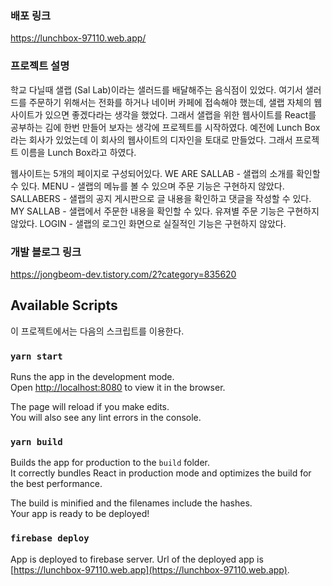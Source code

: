 ### 배포 링크
https://lunchbox-97110.web.app/

### 프로젝트 설명
학교 다닐때 샐랩 (Sal Lab)이라는 샐러드를 배달해주는 음식점이 있었다. 여기서 샐러드를 주문하기 위해서는 전화를 하거나 네이버 카페에 접속해야 했는데, 샐랩 자체의 웹사이트가 있으면 좋겠다라는 생각을 했었다. 그래서 샐랩을 위한 웹사이트를 React를 공부하는 김에 한번 만들어 보자는 생각에 프로젝트를 시작하였다. 예전에 Lunch Box라는 회사가 있었는데 이 회사의 웹사이트의 디자인을 토대로 만들었다. 그래서 프로젝트 이름을 Lunch Box라고 하였다.

웹사이트는 5개의 페이지로 구성되어있다.
WE ARE SALLAB - 샐랩의 소개를 확인할 수 있다.
MENU - 샐랩의 메뉴를 볼 수 있으며 주문 기능은 구현하지 않았다.
SALLABERS - 샐랩의 공지 게시판으로 글 내용을 확인하고 댓글을 작성할 수 있다.
MY SALLAB - 샐랩에서 주문한 내용을 확인할 수 있다. 유져별 주문 기능은 구현하지 않았다.
LOGIN - 샐랩의 로그인 화면으로 실질적인 기능은 구현하지 않았다.

### 개발 블로그 링크

https://jongbeom-dev.tistory.com/2?category=835620

## Available Scripts

이 프로젝트에서는 다음의 스크립트를 이용한다.

### `yarn start`

Runs the app in the development mode.<br>
Open [http://localhost:8080](http://localhost:8080) to view it in the browser.

The page will reload if you make edits.<br>
You will also see any lint errors in the console.

### `yarn build`

Builds the app for production to the `build` folder.<br>
It correctly bundles React in production mode and optimizes the build for the best performance.

The build is minified and the filenames include the hashes.<br>
Your app is ready to be deployed!

### `firebase deploy`

App is deployed to firebase server.
Url of the deployed app is [https://lunchbox-97110.web.app](https://lunchbox-97110.web.app).